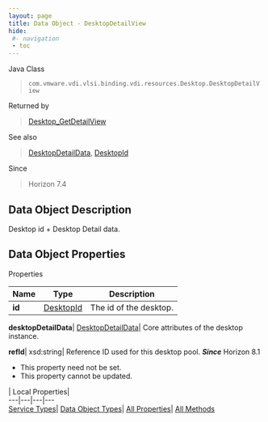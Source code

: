 ```yaml
---
layout: page
title: Data Object - DesktopDetailView
hide:
 #- navigation
 - toc
---
```






Java Class  
> `com.vmware.vdi.vlsi.binding.vdi.resources.Desktop.DesktopDetailView`

Returned by  
> [Desktop_GetDetailView](vdi.resources.Desktop.md#getDetailView)

See also  
> [DesktopDetailData](vdi.resources.Desktop.DesktopDetailData.md), [DesktopId](vdi.entity.DesktopId.md)

Since  
> Horizon 7.4


## Data Object Description 

Desktop id + Desktop Detail data. 

## Data Object Properties

Properties

Name |  Type |  Description   
---|---|---  
**id**| [DesktopId](vdi.entity.DesktopId.md)|  The id of the desktop.   
  
**desktopDetailData**| [DesktopDetailData](vdi.resources.Desktop.DesktopDetailData.md)|  Core attributes of the desktop instance.   
  
**refId**|  xsd:string|  Reference ID used for this desktop pool.  **_Since_** Horizon 8.1  


 * This property need not be set.
 * This property cannot be updated.

  
  
  
 | Local Properties|   
---|---|---|---  
[Service Types](index-mo_types.md)| [Data Object Types](index-do_types.md)| [All Properties](index-properties.md)| [All Methods](index-methods.md)  
  
  
